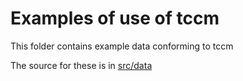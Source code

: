 # Examples of use of tccm

This folder contains example data conforming to tccm

The source for these is in [src/data](../src/data/examples)